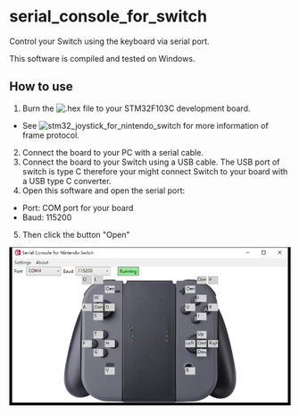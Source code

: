 # serial_console_for_switch
Control your Switch using the keyboard via serial port.

This software is compiled and tested on Windows.

## How to use
1.  Burn the ![.hex file](https://github.com/soonuse/stm32_joystick_for_nintendo_switch/releases/download/v1.1/stm32_joystick_for_nintendo_switch.hex) to your STM32F103C development board.
-   See ![stm32_joystick_for_nintendo_switch](https://github.com/soonuse/stm32_joystick_for_nintendo_switch.git) for more information of frame protocol.
2.  Connect the board to your PC with a serial cable.
3.  Connect the board to your Switch using a USB cable. The USB port of switch is type C therefore your might connect Switch to your board with a USB type C converter.
4.  Open this software and open the serial port:
-   Port: COM port for your board
-   Baud: 115200
5.  Then click the button "Open"

![demo](https://github.com/soonuse/serial_console_for_switch/blob/master/SerialConsole/Resources/demo.png)
